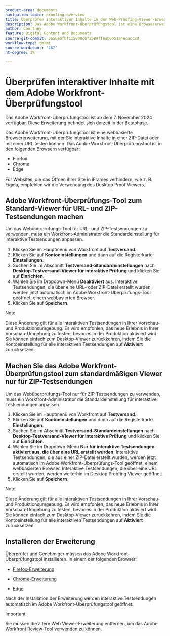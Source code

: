 ```yaml
---
product-area: documents
navigation-topic: proofing-overview
title: Überprüfen interaktiver Inhalte in der Web-Proofing-Viewer-Erweiterung
description: Das Adobe Workfront-Überprüfungstool ist eine Browsererweiterung, mit der Sie interaktive Inhalte in einer ZIP-Datei oder mit einer URL testen können.
author: Courtney
feature: Digital Content and Documents
source-git-commit: 5650ebfbf115908cbf2b89ffeab0551a4ecacc2d
workflow-type: tm+mt
source-wordcount: '482'
ht-degree: 1%

---
```



# Überprüfen interaktiver Inhalte mit dem Adobe Workfront-Überprüfungstool

<span class="preview">Das Adobe Workfront-Überprüfungstool ist ab dem 7. November 2024 verfügbar. Diese Erweiterung befindet sich derzeit in der Betaphase.</span>

Das Adobe Workfront-Überprüfungstool ist eine webbasierte Browsererweiterung, mit der Sie interaktive Inhalte in einer ZIP-Datei oder mit einer URL testen können. Das Adobe Workfront-Überprüfungstool ist in den folgenden Browsern verfügbar:

* Firefox
* Chrome
* Edge

Für Websites, die das Öffnen ihrer Site in iFrames verhindern, wie z. B. Figma, empfehlen wir die Verwendung des Desktop Proof Viewers.


## Adobe Workfront-Überprüfungs-Tool zum Standard-Viewer für URL- und ZIP-Testsendungen machen

Um das Webüberprüfungs-Tool für URL- und ZIP-Testsendungen zu verwenden, muss ein Workfront-Administrator die Standardeinstellung für interaktive Testsendungen anpassen.

1. Klicken Sie im Hauptmenü von Workfront auf **Testversand**.
1. Klicken Sie auf **Kontoeinstellungen** und dann auf die Registerkarte **Einstellungen**.
1. Suchen Sie im Abschnitt **Testversand-Standardeinstellungen** nach **Desktop-Testversand-Viewer für interaktive Prüfung** und klicken Sie auf **Einrichten**.
1. Wählen Sie im Dropdown-Menü **Deaktiviert** aus. Interaktive Testsendungen, die über eine URL- oder ZIP-Datei erstellt wurden, werden jetzt automatisch im Adobe Workfront-Überprüfungs-Tool geöffnet, einem webbasierten Browser.
1. Klicken Sie auf **Speichern**.

>[!NOTE]
>
>Diese Änderung gilt für alle interaktiven Testsendungen in Ihrer Vorschau- und Produktionsumgebung. Es wird empfohlen, das neue Erlebnis in Ihrer Vorschau-Umgebung zu testen, bevor es in der Produktion aktiviert wird. Sie können einfach zum Desktop-Viewer zurückkehren, indem Sie die Kontoeinstellung für alle interaktiven Testsendungen auf **Aktiviert** zurücksetzen.

## Machen Sie das Adobe Workfront-Überprüfungstool zum standardmäßigen Viewer nur für ZIP-Testsendungen

Um das Webüberprüfungs-Tool nur für ZIP-Testsendungen zu verwenden, muss ein Workfront-Administrator die Standardeinstellung für interaktive Testsendungen anpassen.

1. Klicken Sie im Hauptmenü von Workfront auf **Testversand**.
1. Klicken Sie auf **Kontoeinstellungen** und dann auf die Registerkarte **Einstellungen**.
1. Suchen Sie im Abschnitt **Testversand-Standardeinstellungen** nach **Desktop-Testversand-Viewer für interaktive Prüfung** und klicken Sie auf **Einrichten**.
1. Wählen Sie im Dropdown-Menü **Nur für interaktive Testsendungen aktiviert aus, die über eine URL erstellt wurden**. Interaktive Testsendungen, die aus einer ZIP-Datei erstellt wurden, werden jetzt automatisch im Adobe Workfront-Überprüfungs-Tool geöffnet, einem webbasierten Browser. Interaktive Testsendungen, die über eine URL erstellt wurden, werden weiterhin im Desktop Proofing Viewer geöffnet.
1. Klicken Sie auf **Speichern**.

>[!NOTE]
>
>Diese Änderung gilt für alle interaktiven Testsendungen in Ihrer Vorschau- und Produktionsumgebung. Es wird empfohlen, das neue Erlebnis in Ihrer Vorschau-Umgebung zu testen, bevor es in der Produktion aktiviert wird. Sie können einfach zum Desktop-Viewer zurückkehren, indem Sie die Kontoeinstellung für alle interaktiven Testsendungen auf **Aktiviert** zurücksetzen.

## Installieren der Erweiterung

Überprüfer und Genehmiger müssen das Adobe Workfront-Überprüfungstool installieren. in einem der folgenden Browser:

* [Firefox-Erweiterung](https://addons.mozilla.org/en-US/firefox/addon/adobe-workfront-review-tool/)

* [Chrome-Erweiterung](https://chromewebstore.google.com/detail/adobe-workfront-review-to/lhdepbgeilldghlfnankdnponhljpgml)

* [Edge](https://microsoftedge.microsoft.com/addons/detail/adobe-workfront-review-to/llhapmaiiddmcamgeapaipjpagnoijen)

Nach der Installation der Erweiterung werden interaktive Testsendungen automatisch im Adobe Workfront-Überprüfungstool geöffnet.

>[!IMPORTANT]
>
>Sie müssen die ältere Web Viewer-Erweiterung entfernen, um das Adobe Workfront Review-Tool verwenden zu können.




